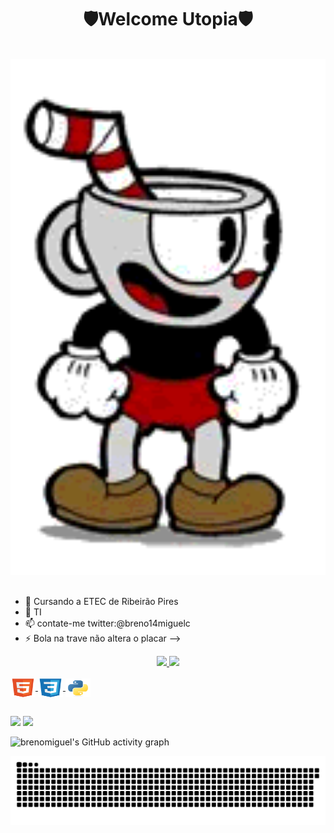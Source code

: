 <h1 align=center> 🛡️Welcome Utopia🛡️</h1>
<br>

<div>
  <img width="800px" src="https://github.com/brenomiguel/personalizar/blob/main/cuphead.gif">
</div>

<br>


- 🔭 Cursando a ETEC de Ribeirão Pires
- 🌱 TI
- 📫 contate-me twitter:@breno14miguelc
- ⚡ Bola na trave não altera o placar
-->

<div align="center">
  <a href="https://github.com/brenomiguel">
  <img height="180em" src="https://github-readme-stats.vercel.app/api?username=brenomiguel&show_icons=true&theme=dark&include_all_commits=true&count_private=true"/>
  <img height="180em" src="https://github-readme-stats.vercel.app/api/top-langs/?username=brenomiguel&layout=compact&langs_count=7&theme=dark"/>
</div>
  <div style="display: inline_block"><br>
  <img align="center" alt="Rafa-HTML" height="30" width="40" src="https://raw.githubusercontent.com/devicons/devicon/master/icons/html5/html5-original.svg">
  <img align="center" alt="Rafa-CSS" height="30" width="40" src="https://raw.githubusercontent.com/devicons/devicon/master/icons/css3/css3-original.svg">
  <img align="center" alt="Rafa-Python" height="30" width="40" src="https://raw.githubusercontent.com/devicons/devicon/master/icons/python/python-original.svg">
</div>
  
 ##
  
  <div> 
  <a href="https://instagram.com/_m_brencn" target="_blank"><img src="https://img.shields.io/badge/-Instagram-%23E4405F?style=for-the-badge&logo=instagram&logoColor=white" target="_blank"></a>
  <a href = "mailto:brenomiguelcn12@gmail.com"><img src="https://img.shields.io/badge/-Gmail-%23333?style=for-the-badge&logo=gmail&logoColor=white" target="_blank"></a>
 
  ![brenomiguel's GitHub activity graph](https://activity-graph.herokuapp.com/graph?username=brenomiguel&hide_border=true&theme=github-light)
 
</div>

![Snake animation](https://github.com/brenomiguel/brenomiguel/blob/output/github-contribution-grid-snake.svg)
